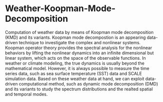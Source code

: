 # Weather-Koopman-Mode-Decomposition
Computation of weather data by means of Koopman mode decomposition (KMD) and its variants. Koopman mode decompostion is an appearing data-driven technique to investigate the complex and nonlinear systems.
Koopman operator theory provides the spectral analysis for the nonlinear behaviors by lifting the nonlinear dynamics into an infinite dimensional but linear system, which acts on the space of the observable functions.
In weather or climate modeling, the true dynamics is usually beyond the mathematical model. However, it is always possible to measure the time series data, such as sea surface temperature (SST) data and SCALE simulation data.
Based on these weather data at hand, we can exploit data-driven computational method, such as dynamic mode decomposition (DMD) and its variants to study the spectrum distributions and the realted spatial and temporal modes.
